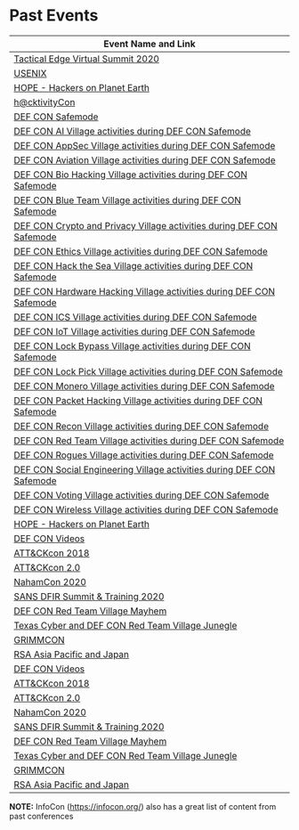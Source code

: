 # Past Events

| Event Name and Link |
|------------|
| [Tactical Edge Virtual Summit 2020 ](https://www.tacticaledge.co/en )|
| [USENIX](https://www.usenix.org/conference/usenixsecurity20#registration)
| [HOPE - Hackers on Planet Earth](https://archive.org/details/hopeconf2020)|
| [h@cktivityCon ](https://www.hackerone.com/hacktivitycon )|
| [DEF CON Safemode ](https://defcon.org )|
| [DEF CON AI Village activities during DEF CON Safemode](https://aivillage.org/ )|
| [DEF CON AppSec Village activities during DEF CON Safemode](https://www.appsecvillage.com )|
| [DEF CON Aviation Village activities during DEF CON Safemode ](https://aerospacevillage.org/ )|
| [DEF CON Bio Hacking Village activities during DEF CON Safemode ](https://www.villageb.io )|
| [DEF CON Blue Team Village activities during DEF CON Safemode ](https://blueteamvillage.org )|
| [DEF CON Crypto and Privacy Village activities during DEF CON Safemode ](https://cryptovillage.org )|
| [DEF CON Ethics Village activities during DEF CON Safemode ](https://twitter.com/EthicsVillage )|
| [DEF CON Hack the Sea Village activities during DEF CON Safemode ](https://twitter.com/hack_the_sea )|
| [DEF CON Hardware Hacking Village activities during DEF CON Safemode ](https://dchhv.org )|
| [DEF CON ICS Village activities during DEF CON Safemode ](https://twitter.com/ICS_Village )|
| [DEF CON IoT Village activities during DEF CON Safemode ](https://www.iotvillage.org )|
| [DEF CON Lock Bypass Village activities during DEF CON Safemode ](http://lbv.ggrsecurity.com )|
| [DEF CON Lock Pick Village activities during DEF CON Safemode ](https://toool.us )|
| [DEF CON Monero Village activities during DEF CON Safemode ](https://www.monerovillage.org )|
| [DEF CON Packet Hacking Village activities during DEF CON Safemode ](https://www.wallofsheep.com/ )|
| [DEF CON Recon Village activities during DEF CON Safemode ](https://reconvillage.org )|
| [DEF CON Red Team Village activities during DEF CON Safemode ](https://redteamvillage.io  )|
| [DEF CON Rogues Village activities during DEF CON Safemode](https://www.foursuits.co/roguesvillage )|
| [DEF CON Social Engineering Village activities during DEF CON Safemode](https://www.social-engineer.org )|
| [DEF CON Voting Village activities during DEF CON Safemode ](https://twitter.com/VotingVillageDC )|
| [DEF CON Wireless Village activities during DEF CON Safemode](https://www.wirelessvillage.ninja ) |
| [HOPE - Hackers on Planet Earth](https://archive.org/details/hopeconf2020) |
| [DEF CON Videos](https://www.youtube.com/user/DEFCONConference/playlists) |
| [ATT&CKcon 2018](https://www.youtube.com/playlist?list=PLkTApXQou_8JrhtrFDfAskvMqk97Yu2S2) |
| [ATT&CKcon 2.0](https://www.youtube.com/playlist?list=PLkTApXQou_8KXWrk0G83QQbNLvspAo-Qk) |
| [NahamCon 2020](https://www.youtube.com/watch?v=p4JgIu1mceI&list=PLKAaMVNxvLmAD0ZVUJ2IGFFC0APFZ5gzy) |
| [SANS DFIR Summit & Training 2020](https://www.sans.org/event/digital-forensics-summit-2020) |
| [DEF CON Red Team Village Mayhem](https://www.youtube.com/playlist?list=PLruly0ngXhPHDJeUVxubE6AfKzjxsEZhY) | 
| [Texas Cyber and DEF CON Red Team Village Junegle](https://www.youtube.com/playlist?list=PLruly0ngXhPGvyl-gOp4d_TvIiedloX1l) |
| [GRIMMCON](https://www.grimm-co.com/grimmcon) |
| [RSA Asia Pacific and Japan](https://vshow.on24.com/vshow/RSAConference2020APJ/registration/17111)|
| [DEF CON Videos](https://www.youtube.com/user/DEFCONConference/playlists) |
| [ATT&CKcon 2018](https://www.youtube.com/playlist?list=PLkTApXQou_8JrhtrFDfAskvMqk97Yu2S2) |
| [ATT&CKcon 2.0](https://www.youtube.com/playlist?list=PLkTApXQou_8KXWrk0G83QQbNLvspAo-Qk) |
| [NahamCon 2020](https://www.youtube.com/watch?v=p4JgIu1mceI&list=PLKAaMVNxvLmAD0ZVUJ2IGFFC0APFZ5gzy) |
| [SANS DFIR Summit & Training 2020](https://www.sans.org/event/digital-forensics-summit-2020) |
| [DEF CON Red Team Village Mayhem](https://www.youtube.com/playlist?list=PLruly0ngXhPHDJeUVxubE6AfKzjxsEZhY) | 
| [Texas Cyber and DEF CON Red Team Village Junegle](https://www.youtube.com/playlist?list=PLruly0ngXhPGvyl-gOp4d_TvIiedloX1l) |
| [GRIMMCON](https://www.grimm-co.com/grimmcon) |
| [RSA Asia Pacific and Japan](https://vshow.on24.com/vshow/RSAConference2020APJ/registration/17111) |


**NOTE:** InfoCon (https://infocon.org/) also has a great list of content from past conferences
